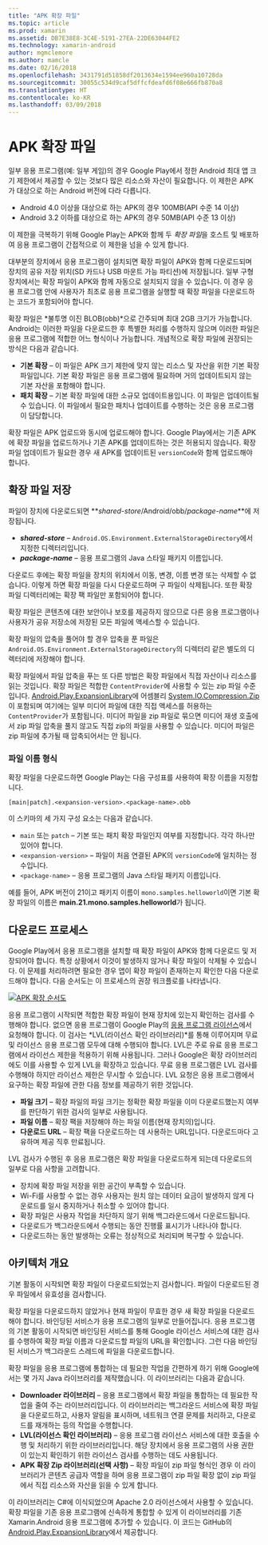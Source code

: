 ```yaml
---
title: "APK 확장 파일"
ms.topic: article
ms.prod: xamarin
ms.assetid: DB7E38E8-3C4E-5191-27EA-22DE63044FE2
ms.technology: xamarin-android
author: mgmclemore
ms.author: mamcle
ms.date: 02/16/2018
ms.openlocfilehash: 3431791d51858df2013634e1594ee960a10728da
ms.sourcegitcommit: 30055c534d9caf5dffcfdeafd6f08e666fb870a8
ms.translationtype: HT
ms.contentlocale: ko-KR
ms.lasthandoff: 03/09/2018
---
```

# <a name="apk-expansion-files"></a>APK 확장 파일

일부 응용 프로그램(예: 일부 게임)의 경우 Google Play에서 정한 Android 최대 앱 크기 제한에서 제공할 수 있는 것보다 많은 리소스와 자산이 필요합니다. 이 제한은 APK가 대상으로 하는 Android 버전에 다라 다릅니다.

-  Android 4.0 이상을 대상으로 하는 APK의 경우 100MB(API 수준 14 이상)
-  Android 3.2 이하를 대상으로 하는 APK의 경우 50MB(API 수준 13 이상)

이 제한을 극복하기 위해 Google Play는 APK와 함께 두 *확장 파일*을 호스트 및 배포하여 응용 프로그램이 간접적으로 이 제한을 넘을 수 있게 합니다. 

대부분의 장치에서 응용 프로그램이 설치되면 확장 파일이 APK와 함께 다운로드되며 장치의 공유 저장 위치(SD 카드나 USB 마운트 가능 파티션)에 저장됩니다. 일부 구형 장치에서는 확장 파일이 APK와 함께 자동으로 설치되지 않을 수 있습니다. 이 경우 응용 프로그램 안에 사용자가 최초로 응용 프로그램을 실행할 때 확장 파일을 다운로드하는 코드가 포함되어야 합니다.

확장 파일은 *불투명 이진 BLOB(obb)*으로 간주되며 최대 2GB 크기가 가능합니다. Android는 이러한 파일을 다운로드한 후 특별한 처리를 수행하지 않으며 이러한 파일은 응용 프로그램에 적합한 어느 형식이나 가능합니다. 개념적으로 확장 파일에 권장되는 방식은 다음과 같습니다.

-   **기본 확장** &ndash; 이 파일은 APK 크기 제한에 맞지 않는 리소스 및 자산을 위한 기본 확장 파일입니다. 기본 확장 파일은 응용 프로그램에 필요하며 거의 업데이트되지 않는 기본 자산을 포함해야 합니다.
-   **패치 확장** &ndash; 기본 확장 파일에 대한 소규모 업데이트용입니다. 이 파일은 업데이트될 수 있습니다. 이 파일에서 필요한 패치나 업데이트를 수행하는 것은 응용 프로그램이 담당합니다.


확장 파일은 APK 업로드와 동시에 업로드해야 합니다.
Google Play에서는 기존 APK에 확장 파일을 업로드하거나 기존 APK를 업데이트하는 것은 허용되지 않습니다. 확장 파일 업데이트가 필요한 경우 새 APK를 업데이트된 `versionCode`와 함께 업로드해야 합니다.


## <a name="expansion-file-storage"></a>확장 파일 저장

파일이 장치에 다운로드되면 **_shared-store_/Android/obb/_package-name_**에 저장됩니다.

-   **_shared-store_** &ndash; `Android.OS.Environment.ExternalStorageDirectory`에서 지정한 디렉터리입니다.
-   **_package-name_** &ndash; 응용 프로그램의 Java 스타일 패키지 이름입니다.


다운로드 후에는 확장 파일을 장치의 위치에서 이동, 변경, 이름 변경 또는 삭제할 수 없습니다. 이렇게 하면 확장 파일을 다시 다운로드하며 구 파일이 삭제됩니다. 또한 확장 파일 디렉터리에는 확장 팩 파일만 포함되어야 합니다.

확장 파일은 콘텐츠에 대한 보안이나 보호를 제공하지 않으므로 다른 응용 프로그램이나 사용자가 공유 저장소에 저장된 모든 파일에 액세스할 수 있습니다.

확장 파일의 압축을 풀어야 할 경우 압축을 푼 파일은 `Android.OS.Environment.ExternalStorageDirectory`의 디렉터리 같은 별도의 디렉터리에 저장해야 합니다.

확장 파일에서 파일 압축을 푸는 또 다른 방법은 확장 파일에서 직접 자산이나 리소스를 읽는 것입니다. 확장 파일은 적합한 `ContentProvider`에 사용할 수 있는 zip 파일 수준입니다. [Android.Play.ExpansionLibrary](https://github.com/mattleibow/Android.Play.ExpansionLibrary)에 어셈블리 [System.IO.Compression.Zip](https://github.com/mattleibow/Android.Play.ExpansionLibrary/tree/master/System.IO.Compression.Zip)이 포함되며 여기에는 일부 미디어 파일에 대한 직접 액세스를 허용하는 `ContentProvider`가 포함됩니다. 미디어 파일을 zip 파일로 묶으면 미디어 재생 호출에서 zip 파일 압축을 풀지 않고도 직접 zip의 파일을 사용할 수 있습니다. 미디어 파일은 zip 파일에 추가될 때 압축되어서는 안 됩니다. 


### <a name="filename-format"></a>파일 이름 형식

확장 파일을 다운로드하면 Google Play는 다음 구성표를 사용하여 확장 이름을 지정합니다. 

    [main|patch].<expansion-version>.<package-name>.obb

이 스키마의 세 가지 구성 요소는 다음과 같습니다.

-   `main` 또는 `patch` &ndash; 기본 또는 패치 확장 파일인지 여부를 지정합니다. 각각 하나만 있어야 합니다.
-   `<expansion-version>` &ndash; 파일이 처음 연결된 APK의 `versionCode`에 일치하는 정수입니다.
-   `<package-name>` &ndash; 응용 프로그램의 Java 스타일 패키지 이름입니다.


예를 들어, APK 버전이 21이고 패키지 이름이 `mono.samples.helloworld`이면 기본 확장 파일의 이름은 **main.21.mono.samples.helloworld**가 됩니다.


## <a name="download-process"></a>다운로드 프로세스

Google Play에서 응용 프로그램을 설치할 때 확장 파일이 APK와 함께 다운로드 및 저장되어야 합니다. 특정 상황에서 이것이 발생하지 않거나 확장 파일이 삭제될 수 있습니다. 이 문제를 처리하려면 필요한 경우 앱이 확장 파일이 존재하는지 확인한 다음 다운로드해야 합니다. 다음 순서도는 이 프로세스의 권장 워크플로를 나타냅니다.

[![APK 확장 순서도](apk-expansion-files-images/apkexpansion.png)](apk-expansion-files-images/apkexpansion.png#lightbox)

응용 프로그램이 시작되면 적합한 확장 파일이 현재 장치에 있는지 확인하는 검사를 수행해야 합니다. 없으면 응용 프로그램이 Google Play의 [응용 프로그램 라이선스](http://developer.android.com/google/play/licensing/index.html)에서 요청해야 합니다. 이 검사는 *LVL(라이선스 확인 라이브러리)*를 통해 이루어지며 무료 및 라이선스 응용 프로그램 모두에 대해 수행되야 합니다. LVL은 주로 유료 응용 프로그램에서 라이선스 제한을 적용하기 위해 사용됩니다. 그러나 Google은 확장 라이브러리에도 이를 사용할 수 있게 LVL을 확장하고 있습니다. 무료 응용 프로그램은 LVL 검사를 수행해야 하지만 라이선스 제한은 무시할 수 있습니다. LVL 요청은 응용 프로그램에서 요구하는 확장 파일에 관한 다음 정보를 제공하기 위한 것입니다. 

-   **파일 크기** &ndash; 확장 파일의 파일 크기는 정확한 확장 파일을 이미 다운로드했는지 여부를 판단하기 위한 검사의 일부로 사용됩니다.
-   **파일 이름** &ndash; 확장 팩을 저장해야 하는 파일 이름(현재 장치의)입니다.
-   **다운로드 URL** &ndash; 확장 팩을 다운로드하는 데 사용하는 URL입니다. 다운로드마다 고유하며 제공 직후 만료됩니다.


LVL 검사가 수행된 후 응용 프로그램은 확장 파일을 다운로드하게 되는데 다운로드의 일부로 다음 사항을 고려합니다.

-  장치에 확장 파일 저장을 위한 공간이 부족할 수 있습니다.
-  Wi-Fi를 사용할 수 없는 경우 사용자는 원치 않는 데이터 요금이 발생하지 않게 다운로드를 일시 중지하거나 취소할 수 있어야 합니다.
-  확장 파일은 사용자 작업을 차단하지 않기 위해 백그라운드에서 다운로드됩니다.
-  다운로드가 백그라운드에서 수행되는 동안 진행률 표시기가 나타나야 합니다.
-  다운로드하는 동안 발생하는 오류는 정상적으로 처리되며 복구할 수 있습니다.



## <a name="architectural-overview"></a>아키텍처 개요

기본 활동이 시작되면 확장 파일이 다운로드되었는지 검사합니다. 파일이 다운로드된 경우 파일에서 유효성을 검사합니다.

확장 파일을 다운로드하지 않았거나 현재 파일이 무효한 경우 새 확장 파일을 다운로드해야 합니다. 바인딩된 서비스가 응용 프로그램의 일부로 만들어집니다. 응용 프로그램의 기본 활동이 시작되면 바인딩된 서비스를 통해 Google 라이선스 서비스에 대한 검사를 수행하여 확장 파일 이름과 다운로드할 파일의 URL을 확인합니다. 그런 다음 바인딩된 서비스가 백그라운드 스레드에 파일을 다운로드합니다.

확장 파일을 응용 프로그램에 통합하는 데 필요한 작업을 간편하게 하기 위해 Google에서는 몇 가지 Java 라이브러리를 제작했습니다. 이 라이브러리는 다음과 같습니다.

-   **Downloader 라이브러리** &ndash; 응용 프로그램에서 확장 파일을 통합하는 데 필요한 작업을 줄여 주는 라이브러리입니다. 이 라이브러리는 백그라운드 서비스에 확장 파일을 다운로드하고, 사용자 알림을 표시하며, 네트워크 연결 문제를 처리하고, 다운로드를 재개하는 등의 작업을 수행합니다.
-   **LVL(라이선스 확인 라이브러리)** &ndash; 응용 프로그램 라이선스 서비스에 대한 호출을 수행 및 처리하기 위한 라이브러리입니다. 해당 장치에서 응용 프로그램의 사용 권한이 있는지 확인하기 위한 라이선스 검사를 수행하는 데도 사용됩니다.
-   **APK 확장 Zip 라이브러리(선택 사항)** &ndash; 확장 파일이 zip 파일 형식인 경우 이 라이브러리가 콘텐츠 공급자 역할을 하며 응용 프로그램이 zip 파일 확장 없이 zip 파일에서 직접 리소스와 자산을 읽을 수 있게 합니다.


이 라이브러리는 C#에 이식되었으며 Apache 2.0 라이선스에서 사용할 수 있습니다. 확장 파일을 기존 응용 프로그램에 신속하게 통합할 수 있게 이 라이브러리를 기존 Xamarin.Android 응용 프로그램에 추가할 수 있습니다. 이 코드는 GitHub의 [Android.Play.ExpansionLibrary](https://github.com/mattleibow/Android.Play.ExpansionLibrary)에서 제공합니다.
